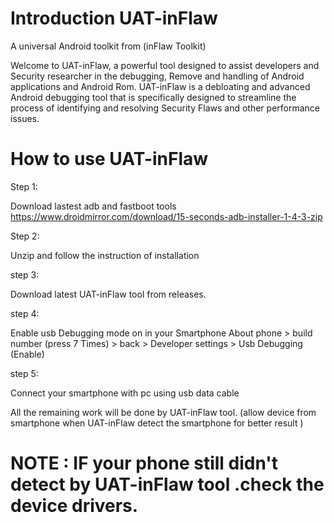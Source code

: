 # Introduction UAT-inFlaw
A universal Android toolkit from (inFlaw Toolkit)

Welcome to UAT-inFlaw, a powerful tool designed to assist developers and Security researcher in the debugging, Remove and handling of Android applications and Android Rom. UAT-inFlaw is a debloating and advanced Android debugging tool that is specifically designed to streamline the process of identifying and resolving Security Flaws and other performance issues.

# How to use UAT-inFlaw 

Step 1: 

Download lastest adb and fastboot tools 
https://www.droidmirror.com/download/15-seconds-adb-installer-1-4-3-zip

Step 2:

Unzip and follow the instruction of installation

step 3:

Download latest UAT-inFlaw tool from releases.

step 4: 

Enable usb Debugging mode on in your Smartphone 
  About phone > build number (press 7 Times) > back > Developer settings > Usb Debugging (Enable)

step 5:

Connect your smartphone with pc using usb data cable

All the remaining work will be done by UAT-inFlaw tool.
  (allow device from smartphone when UAT-inFlaw detect the smartphone for better result )



# NOTE : IF your phone still didn't detect by UAT-inFlaw tool .check the device drivers.
